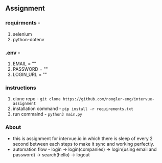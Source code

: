 ## Assignment

### requirments - 
1. selenium
2. python-dotenv

### .env -
1. EMAIL = ""
2. PASSWORD = ""
3. LOGIN_URL = ""

### instructions
1. clone repo - ``` git clone https://github.com/noogler-eng/intervue-assignment ```
2. installation command - ``` pip install -r requirements.txt ```
3. run commaind - ``` python3 main.py ```

### About
- this is assignment for intervue.io in which there is sleep of every 2 second between each
steps to make it sync and working perfectly. 
- automation flow - login -> login(companies) -> login(using email and password) -> search(hello) -> logout
